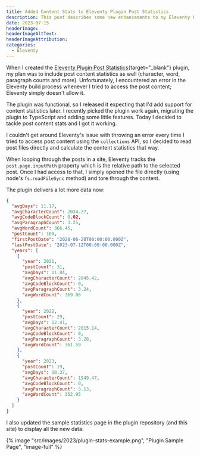 ```yaml
---
title: Added Content Stats to Eleventy Plugin Post Statistics
description: This post describes some new enhancements to my Eleventy Plugin Post Statistics plugin.
date: 2023-07-15
headerImage: 
headerImageAltText: 
headerImageAttribution: 
categories:
  - Eleventy
---
```


When I created the [Eleventy Plugin Post Statistics](https://github.com/johnwargo/eleventy-plugin-post-stats){target="_blank"} plugin, my plan was to include post content statistics as well (character, word, paragraph counts and more). Unfortunately, I encountered an error in the Eleventy build process whenever I tried to access the post content; Eleventy simply doesn't allow it.

The plugin was functional, so I released it expecting that I'd add support for content statistics later. I recently picked the plugin work again, migrating the plugin to TypeScript and adding some little features. Today I decided to tackle post content stats and I got it working.

I couldn't get around Eleventy's issue with throwing an error every time I tried to access post content using the `collections` API, so I decided to read post files directly and calculate the content statistics that way. 

When looping through the posts in a site, Eleventy tracks the `post.page.inputPath` property which is the relative path to the selected post. Once I had access to that, I simply opened the file directly (using node's `fs.readFileSync` method) and tore through the content.

The plugin delivers a lot more data now:

```json
{
  "avgDays": 11.17,
  "avgCharacterCount": 2034.27,
  "avgCodeBlockCount": 0.02,
  "avgParagraphCount": 3.25,
  "avgWordCount": 366.45,
  "postCount": 100,
  "firstPostDate": "2020-06-20T00:00:00.000Z",
  "lastPostDate": "2023-07-12T00:00:00.000Z",
  "years": [    
    {
      "year": 2021,
      "postCount": 31,
      "avgDays": 11.84,
      "avgCharacterCount": 2045.42,
      "avgCodeBlockCount": 0,
      "avgParagraphCount": 3.24,
      "avgWordCount": 369.06
    },
    {
      "year": 2022,
      "postCount": 29,
      "avgDays": 12.41,
      "avgCharacterCount": 2015.14,
      "avgCodeBlockCount": 0,
      "avgParagraphCount": 3.28,
      "avgWordCount": 361.59
    },
    {
      "year": 2023,
      "postCount": 19,
      "avgDays": 10.37,
      "avgCharacterCount": 1949.47,
      "avgCodeBlockCount": 0,
      "avgParagraphCount": 3.13,
      "avgWordCount": 352.95
    }
  ]
}
```

I also updated the sample statistics page in the plugin repository (and this site) to display all the new data:

{% image "src/images/2023/plugin-stats-example.png", "Plugin Sample Page", "image-full" %}